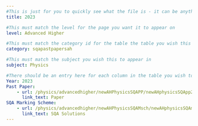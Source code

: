 ```yaml
---
#This is just for you to quickly see what the file is - it can be anything you want
title: 2023

#This must match the level for the page you want it to appear on
level: Advanced Higher

#This must match the category id for the table the table you wish this to appear in
category: sqapastpapersah

#This must match the subject you wish this to appear in
subject: Physics

#There should be an entry here for each column in the table you wish to populate:
Year: 2023
Past Paper:
    - url: /physics/advancedhigher/newAHPhysicsSQAPP/newAHphysicsSQApp2023.pdf
      link_text: Paper
SQA Marking Scheme:
    - url: /physics/advancedhigher/newAHPhysicsSQAMsch/newAHphysicsSQAmsch2023.pdf
      link_text: SQA Solutions
---
```


